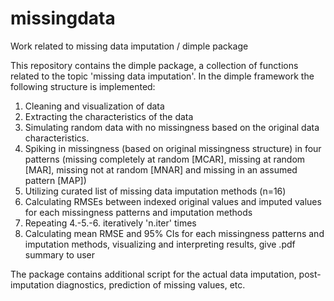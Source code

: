 # missingdata
Work related to missing data imputation / dimple package

This repository contains the dimple package, a collection of functions related to the topic 'missing data imputation'. In the dimple framework the following structure is implemented:

1. Cleaning and visualization of data
2. Extracting the characteristics of the data
3. Simulating random data with no missingness based on the original data characteristics.
4. Spiking in missingness (based on original missingness structure) in four patterns (missing completely at random [MCAR], missing at random [MAR], missing not at random [MNAR] and missing in an assumed pattern [MAP])
5. Utilizing curated list of missing data imputation methods (n=16)
6. Calculating RMSEs between indexed original values and imputed values for each missingness patterns and imputation methods
7. Repeating 4.-5.-6. iteratively 'n.iter' times
8. Calculating mean RMSE and 95% CIs for each missingness patterns and imputation methods, visualizing and interpreting results, give .pdf summary to user

The package contains additional script for the actual data imputation, post-imputation diagnostics, prediction of missing values, etc.
